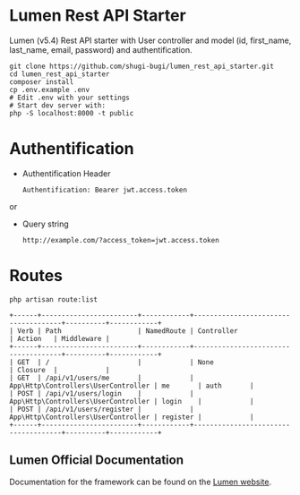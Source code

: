 # Lumen Rest API Starter

Lumen (v5.4) Rest API starter with User controller and model (id, first_name, last_name, email, password) and authentification.

```
git clone https://github.com/shugi-bugi/lumen_rest_api_starter.git
cd lumen_rest_api_starter
composer install
cp .env.example .env
# Edit .env with your settings
# Start dev server with:
php -S localhost:8000 -t public
```

# Authentification
 * Authentification Header
    ```
    Authentification: Bearer jwt.access.token
    ```
or
  * Query string
    ```
    http://example.com/?access_token=jwt.access.token
    ```

# Routes
```
php artisan route:list
```

```
+------+------------------------+------------+-------------------------------------+----------+------------+
| Verb | Path                   | NamedRoute | Controller                          | Action   | Middleware |
+------+------------------------+------------+-------------------------------------+----------+------------+
| GET  | /                      |            | None                                | Closure  |            |
| GET  | /api/v1/users/me       |            | App\Http\Controllers\UserController | me       | auth       |
| POST | /api/v1/users/login    |            | App\Http\Controllers\UserController | login    |            |
| POST | /api/v1/users/register |            | App\Http\Controllers\UserController | register |            |
+------+------------------------+------------+-------------------------------------+----------+------------+
```

## Lumen Official Documentation

Documentation for the framework can be found on the [Lumen website](http://lumen.laravel.com/docs).
